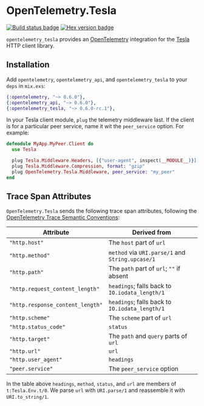 # OpenTelemetry.Tesla

[![Build status badge](https://github.com/garthk/opentelemetry_tesla/workflows/Elixir%20CI/badge.svg)](https://github.com/garthk/opentelemetry_tesla/actions)
[![Hex version badge](https://img.shields.io/hexpm/v/opentelemetry_tesla.svg)](https://hex.pm/packages/opentelemetry_tesla)

<!-- MDOC !-->

`opentelemetry_tesla` provides an [OpenTelemetry] integration for the [Tesla] HTTP client library.

[OpenTelemetry]: https://opentelemetry.io
[Tesla]: https://hex.pm/packages/tesla

## Installation

Add `opentelemetry`, `opentelemetry_api`, and `opentelemetry_tesla` to your `deps` in
`mix.exs`:

```elixir
{:opentelemetry, "~> 0.6.0"},
{:opentelemetry_api, "~> 0.6.0"},
{:opentelemetry_tesla, "~> 0.6.0-rc.1"},
```

In your Tesla client module, `plug` the telemetry middleware last. If the client is for a
particular peer service, name it wit the `peer_service` option. For example:

```elixir
defmodule MyApp.MyPeer.Client do
  use Tesla

  plug Tesla.Middleware.Headers, [{"user-agent", inspect(__MODULE__)}]
  plug Tesla.Middleware.Compression, format: "gzip"
  plug OpenTelemetry.Tesla.Middleware, peer_service: "my_peer"
end
```

## Trace Span Attributes

`OpenTelemetry.Tesla` sends the following trace span attributes, following the [OpenTelemetry Trace
Semantic Conventions]:

[OpenTelemetry Trace Semantic Conventions]: https://github.com/open-telemetry/opentelemetry-specification/blob/main/specification/trace/semantic_conventions

|Attribute|Derived from|
|-|-|
|`"http.host"`|The `host` part of `url`|
|`"http.method"`|`method` via `URI.parse/1` and `String.upcase/1`|
|`"http.path"`|The `path` part of `url`; `""` if absent|
|`"http.request_content_length"`|`headings`; falls back to `IO.iodata_length/1`|
|`"http.response_content_length"`|`headings`; falls back to `IO.iodata_length/1`|
|`"http.scheme"`|The `scheme` part of `url`|
|`"http.status_code"`|`status`|
|`"http.target"`|The `path` and `query` parts of `url`|
|`"http.url"`|`url`|
|`"http.user_agent"`|`headings`|
|`"peer.service"`|The `peer_service` option|

In the table above `headings`, `method`, `status`, and `url` are members of
`t:Tesla.Env.t/0`. We parse `url` with `URI.parse/1` and reassemble it with `URI.to_string/1`.

<!-- MDOC !-->
